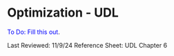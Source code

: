 # Optimization - UDL

<span style="color:blue">To Do: Fill this out</span>.

Last Reviewed: 11/9/24
Reference Sheet: UDL Chapter 6
